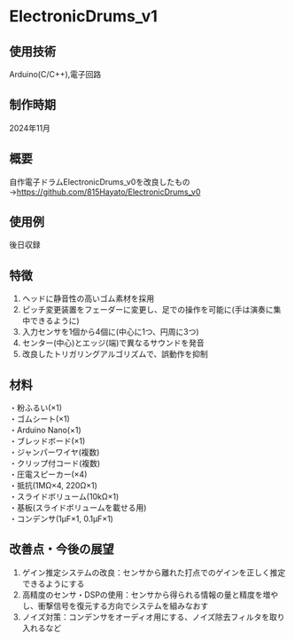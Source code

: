 # ElectronicDrums_v1

## 使用技術
Arduino(C/C++),電子回路

## 制作時期
2024年11月

## 概要
自作電子ドラムElectronicDrums_v0を改良したもの  
→https://github.com/815Hayato/ElectronicDrums_v0  

## 使用例
後日収録

## 特徴
1. ヘッドに静音性の高いゴム素材を採用
2. ピッチ変更装置をフェーダーに変更し、足での操作を可能に(手は演奏に集中できるように)
3. 入力センサを1個から4個に(中心に1つ、円周に3つ)
4. センター(中心)とエッジ(端)で異なるサウンドを発音
5. 改良したトリガリングアルゴリズムで、誤動作を抑制

## 材料
・粉ふるい(×1)  
・ゴムシート(×1)  
・Arduino Nano(×1)  
・ブレッドボード(×1)  
・ジャンパーワイヤ(複数)  
・クリップ付コード(複数)  
・圧電スピーカー(×4)  
・抵抗(1MΩ×4, 220Ω×1)  
・スライドボリューム(10kΩ×1)  
・基板(スライドボリュームを載せる用)  
・コンデンサ(1μF×1, 0.1μF×1)  

## 改善点・今後の展望
1. ゲイン推定システムの改良：センサから離れた打点でのゲインを正しく推定できるようにする
2. 高精度のセンサ・DSPの使用：センサから得られる情報の量と精度を増やし、衝撃信号を復元する方向でシステムを組みなおす
3. ノイズ対策：コンデンサをオーディオ用にする、ノイズ除去フィルタを取り入れるなど
 
